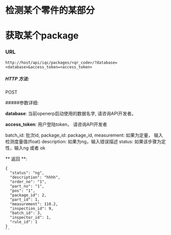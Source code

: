 # 检测某个零件的某部分

# 获取某个package

### URL

`http://host/api/iqc/packages/<qr_code>/?database=<database>&access_token=<access_token>`

##### HTTP 方法:
POST

#####参数详细:

**database**: 当前openerp启动使用的数据名字, 请咨询API开发者。

**access_token**:  用户登陆token， 请咨询API开发者

batch_id: 批次id,
package_id: package_id,
measurement: 如果为定量， 输入检测度量值(float)
description: 如果为ng，输入错误描述
status: 如果该步骤为定性，输入ng 或者 ok

** 返回 **:

```
{
  "status": "ng",
  "description": "hhhh",
  "order_no": "1",
  "part_no": "1",
  "pos": "1",
  "package_id": 2,
  "part_id": 1,
  "measurement": 110.2,
  "inspection_id": 9,
  "batch_id": 3,
  "inspector_id": 1,
  "rule_id": 1
}
``
